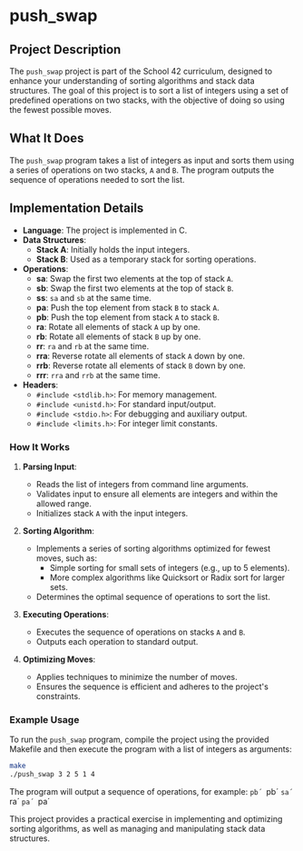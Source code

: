 # push_swap

## Project Description

The `push_swap` project is part of the School 42 curriculum, designed to enhance your understanding of sorting algorithms and stack data structures. The goal of this project is to sort a list of integers using a set of predefined operations on two stacks, with the objective of doing so using the fewest possible moves.

## What It Does

The `push_swap` program takes a list of integers as input and sorts them using a series of operations on two stacks, `A` and `B`. The program outputs the sequence of operations needed to sort the list.

## Implementation Details

- **Language**: The project is implemented in C.
- **Data Structures**:
  - **Stack A**: Initially holds the input integers.
  - **Stack B**: Used as a temporary stack for sorting operations.
- **Operations**:
  - **sa**: Swap the first two elements at the top of stack `A`.
  - **sb**: Swap the first two elements at the top of stack `B`.
  - **ss**: `sa` and `sb` at the same time.
  - **pa**: Push the top element from stack `B` to stack `A`.
  - **pb**: Push the top element from stack `A` to stack `B`.
  - **ra**: Rotate all elements of stack `A` up by one.
  - **rb**: Rotate all elements of stack `B` up by one.
  - **rr**: `ra` and `rb` at the same time.
  - **rra**: Reverse rotate all elements of stack `A` down by one.
  - **rrb**: Reverse rotate all elements of stack `B` down by one.
  - **rrr**: `rra` and `rrb` at the same time.
- **Headers**:
  - `#include <stdlib.h>`: For memory management.
  - `#include <unistd.h>`: For standard input/output.
  - `#include <stdio.h>`: For debugging and auxiliary output.
  - `#include <limits.h>`: For integer limit constants.

### How It Works

1. **Parsing Input**:
   - Reads the list of integers from command line arguments.
   - Validates input to ensure all elements are integers and within the allowed range.
   - Initializes stack `A` with the input integers.

2. **Sorting Algorithm**:
   - Implements a series of sorting algorithms optimized for fewest moves, such as:
     - Simple sorting for small sets of integers (e.g., up to 5 elements).
     - More complex algorithms like Quicksort or Radix sort for larger sets.
   - Determines the optimal sequence of operations to sort the list.

3. **Executing Operations**:
   - Executes the sequence of operations on stacks `A` and `B`.
   - Outputs each operation to standard output.

4. **Optimizing Moves**:
   - Applies techniques to minimize the number of moves.
   - Ensures the sequence is efficient and adheres to the project's constraints.

### Example Usage


To run the `push_swap` program, compile the project using the provided Makefile and then execute the program with a list of integers as arguments:

```sh
make
./push_swap 3 2 5 1 4
```

The program will output a sequence of operations, for example:
`pb´
`pb´
`sa´
`ra´
`pa´
`pa´

This project provides a practical exercise in implementing and optimizing sorting algorithms, as well as managing and manipulating stack data structures.
